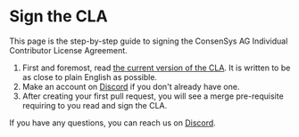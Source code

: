 Sign the CLA
=============

This page is the step-by-step guide to signing the ConsenSys AG
Individual Contributor License Agreement.

1. First and foremost, read [the current version of the CLA].
   It is written to be as close to plain English as possible.
1. Make an account on [Discord] if you don't already have one.
1. After creating your first pull request, you will see a merge
   pre-requisite requiring to you read and sign the CLA.

If you have any questions, you can reach us on [Discord].

[Discord]: https://discord.gg/WRumvkY
[GitHub]: https://github.com/
[the current version of the CLA]: https://gist.github.com/rojotek/978b48a5e8b68836856a8961d6887992
